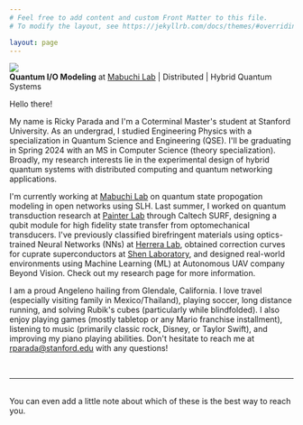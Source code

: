 ```yaml
---
# Feel free to add content and custom Front Matter to this file.
# To modify the layout, see https://jekyllrb.com/docs/themes/#overriding-theme-defaults

layout: page
---
```


<img class="col one right" src="/img/prof_pic.jpg">

<br/>
<strong>Quantum I/O Modeling</strong> at <a href=https://mabuchilab.org>Mabuchi Lab</a> | Distributed | Hybrid Quantum Systems

Hello there!

My name is Ricky Parada and I'm a Coterminal Master's student at Stanford University. As an undergrad, I studied Engineering Physics with a specialization in Quantum Science and Engineering (QSE). I'll be graduating in Spring 2024 with an MS in Computer Science (theory specialization). Broadly, my research interests lie in the experimental design of hybrid quantum systems with distributed computing and quantum networking applications.

I'm currently working at <a href=https://mabuchilab.org>Mabuchi Lab</a> on quantum state propogation modeling in open networks using SLH. Last summer, I worked on quantum transduction research at <a href=https://painterlab.caltech.edu>Painter Lab</a> through Caltech SURF, designing a qubit module for high fidelity state transfer from optomechanical transducers. I've previously classified birefringent materials using optics-trained Neural Networks (NNs) at <a href=https://fherreralab.com>Herrera Lab</a>, obtained correction curves for cuprate superconductors at <a href=https://arpes.stanford.edu>Shen Laboratory</a>, and designed real-world environments using Machine Learning (ML) at Autonomous UAV company <a herf=https://beyond-vision.pt>Beyond Vision</a>. Check out my <a herf=https://rickyparada.github.io/research>research</a> page for more information.

I am a proud Angeleno hailing from Glendale, California. I love travel (especially visiting family in Mexico/Thailand), playing soccer, long distance running, and solving Rubik's cubes (particularly while blindfolded). I also enjoy playing games (mostly tabletop or any Mario franchise installment), listening to music (primarily classic rock, Disney, or Taylor Swift), and improving my piano playing abilities. Don't hesitate to reach me at <a herf=mailto:rparada@stanford.edu>rparada@stanford.edu</a> with any questions!


<br/>
<hr/>
<br/>
<span class="contacticon center">
	<a href="mailto:you@example.com"><i class="fa fa-envelope-square"></i></a>
	<a href="https://github.com" target="_blank"><i class="fa fa-github-square"></i></a>
	<a href="https://www.linkedin.com" target="_blank"><i class="fa fa-linkedin-square"></i></a>
	<a href="http://tumblr.com" target="_blank"><i class="fa fa-tumblr-square"></i></a>
	<a href="https://twitter.com" target="_blank"><i class="fa fa-twitter-square"></i></a>
</span>

<div class="col three caption">
	You can even add a little note about which of these is the best way to reach you.
</div>